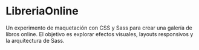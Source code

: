 # LibreriaOnline
Un experimento de maquetación con CSS y Sass para crear una galería de libros online. El objetivo es explorar efectos visuales, layouts responsivos y la arquitectura de Sass.
